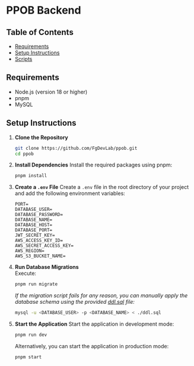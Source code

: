 # PPOB Backend

## Table of Contents

- [Requirements](#requirements)
- [Setup Instructions](#setup-instructions)
- [Scripts](#scripts)

## Requirements

- Node.js (version 18 or higher)
- pnpm
- MySQL

## Setup Instructions

1. **Clone the Repository**
   ```bash
   git clone https://github.com/FgDevLab/ppob.git
   cd ppob
   ```

2. **Install Dependencies**
   Install the required packages using pnpm:
   ```bash
   pnpm install
   ```

3. **Create a `.env` File**
   Create a `.env` file in the root directory of your project and add the following environment variables:

   ```env
   PORT=
   DATABASE_USER=
   DATABASE_PASSWORD=
   DATABASE_NAME=
   DATABASE_HOST=
   DATABASE_PORT=
   JWT_SECRET_KEY=
   AWS_ACCESS_KEY_ID=
   AWS_SECRET_ACCESS_KEY=
   AWS_REGION=
   AWS_S3_BUCKET_NAME=
   ```

4. **Run Database Migrations**  
   Execute:

   ```bash
   pnpm run migrate
   ```

   *If the migration script fails for any reason, you can manually apply the database schema using the provided [ddl.sql](/ddl.sql) file:*  

   ```bash
   mysql -u <DATABASE_USER> -p <DATABASE_NAME> < ./ddl.sql
   ```


5. **Start the Application**
   Start the application in development mode:
   ```bash
   pnpm run dev
   ```

   Alternatively, you can start the application in production mode:
   ```bash
   pnpm start
   ```